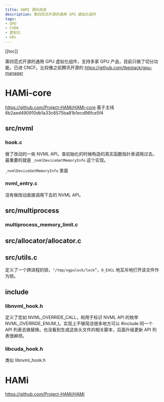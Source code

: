 ```yaml
---
title: HAMI 源码阅读
description: 第四范式开源的通用 GPU 虚拟化组件
tags: 
- GPU
- CUDA
- 虚拟化
- k8s
---
```


[[toc]]

第四范式开源的通用 GPU 虚拟化组件，支持多家 GPU 产品，目前只做了切分功能，已进 CNCF。比较像之前腾讯开源的 https://github.com/tkestack/gpu-manager

# HAMi-core
https://github.com/Project-HAMi/HAMi-core
基于主线 6b2aed490910db1a33c6575ba81b1ecd96fce5f4

## src/nvml

### hook.c

做了改动的一些 NVML API，查初始化的时候构造的真实函数指针表调用过去。最重要的就是 `_nvmlDeviceGetMemoryInfo` 这个实现。

`_nvmlDeviceGetMemoryInfo` 里面

### nvml_entry.c

没有做改动直接调用下去的 NVML API。

## src/multiprocess
### multiprocess_memory_limit.c


## src/allocator/allocator.c

## src/utils.c

定义了一个跨进程的锁，`"/tmp/vgpulock/lock”`，`O_EXCL` 地互斥地打开该文件作为锁。

## include
### libnvml_hook.h

定义了宏如 NVML_OVERRIDE_CALL，和用于标识 NVML API 的枚举 NVML_OVERRIDE_ENUM_t。实现上不够简洁很多地方可以 #include 同一个 API 列表去做替换。也没看到生成这些头文件的相关脚本，后面升级更新 API 列表很麻烦。

### libcuda_hook.h

类似 libnvml_hook.h

# HAMi
https://github.com/Project-HAMi/HAMi
